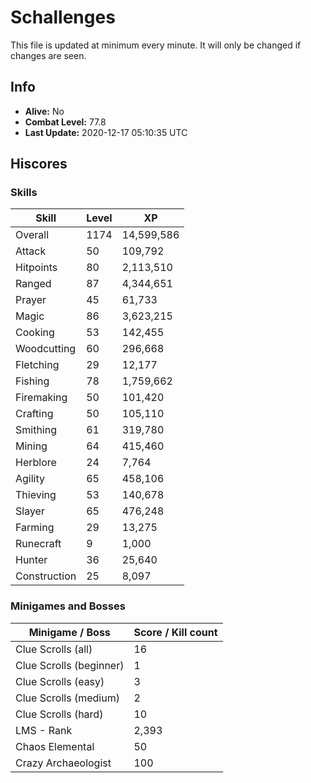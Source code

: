 # Schallenges

This file is updated at minimum every minute. It will only be changed if changes are seen.

## Info

 - **Alive:** No
 - **Combat Level:** 77.8
 - **Last Update:** 2020-12-17 05:10:35 UTC

## Hiscores

### Skills

| Skill | Level | XP |
|--|--|--|
| Overall | 1174 | 14,599,586 |
| Attack | 50 | 109,792 |
| Hitpoints | 80 | 2,113,510 |
| Ranged | 87 | 4,344,651 |
| Prayer | 45 | 61,733 |
| Magic | 86 | 3,623,215 |
| Cooking | 53 | 142,455 |
| Woodcutting | 60 | 296,668 |
| Fletching | 29 | 12,177 |
| Fishing | 78 | 1,759,662 |
| Firemaking | 50 | 101,420 |
| Crafting | 50 | 105,110 |
| Smithing | 61 | 319,780 |
| Mining | 64 | 415,460 |
| Herblore | 24 | 7,764 |
| Agility | 65 | 458,106 |
| Thieving | 53 | 140,678 |
| Slayer | 65 | 476,248 |
| Farming | 29 | 13,275 |
| Runecraft | 9 | 1,000 |
| Hunter | 36 | 25,640 |
| Construction | 25 | 8,097 |

### Minigames and Bosses

| Minigame / Boss | Score / Kill count |
|--|--|
| Clue Scrolls (all) | 16 |
| Clue Scrolls (beginner) | 1 |
| Clue Scrolls (easy) | 3 |
| Clue Scrolls (medium) | 2 |
| Clue Scrolls (hard) | 10 |
| LMS - Rank | 2,393 |
| Chaos Elemental | 50 |
| Crazy Archaeologist | 100 |
